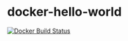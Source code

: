 # docker-hello-world

[![Docker Build Status](https://img.shields.io/docker/build/gusztavvargadr/hello-world.svg)](https://hub.docker.com/r/gusztavvargadr/hello-world/builds/)
